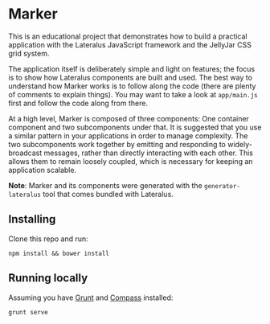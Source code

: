 # Marker

This is an educational project that demonstrates how to build a practical application with the Lateralus JavaScript framework and the JellyJar CSS grid system.

The application itself is deliberately simple and light on features; the focus is to show how Lateralus components are built and used.  The best way to understand how Marker works is to follow along the code (there are plenty of comments to explain things).  You may want to take a look at `app/main.js` first and follow the code along from there.

At a high level, Marker is composed of three components: One container component and two subcomponents under that.  It is suggested that you use a similar pattern in your applications in order to manage complexity.  The two subcomponents work together by emitting and responding to widely-broadcast messages, rather than directly interacting with each other.  This allows them to remain loosely coupled, which is necessary for keeping an application scalable.

__Note__: Marker and its components were generated with the `generator-lateralus` tool that comes bundled with Lateralus.

## Installing

Clone this repo and run:

````
npm install && bower install
````

## Running locally

Assuming you have [Grunt](http://gruntjs.com/) and [Compass](http://compass-style.org/install/) installed:

````
grunt serve
````
